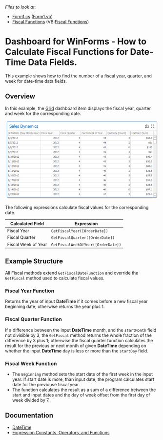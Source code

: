 <!-- default file list -->
*Files to look at*:

* [Form1.cs](./CS/Dashboard_FiscalFunctions/Form1.cs) ([Form1.vb](./VB/Dashboard_FiscalFunctions/Form1.vb))
* [Fiscal Functions](./CS/Dashboard_FiscalFunctions/Fiscal%20Functions) (VB:[Fiscal Functions](./VB/Dashboard_FiscalFunctions/Fiscal%20Functions))
<!-- default file list end -->
# Dashboard for WinForms - How to Calculate Fiscal Functions for Date-Time Data Fields.

This example shows how to find the number of a fiscal year, quarter, and week for date-time data fields.

## Overview

In this example, the [Grid](https://docs.devexpress.com/Dashboard/15150/winforms-dashboard/winforms-designer/create-dashboards-in-the-winforms-designer/dashboard-item-settings/grid) dashboard item displays the fiscal year, quarter and week for the corresponding date. 

![SalesDynamics](images/salesDynamisc.png)

The following expressions calculate fiscal values for the corresponding date.

| Calculated Field | Expression |
| --- | --- |
| Fiscal Year | ``` GetFiscalYear([OrderDate]) ``` |
| Fiscal Quarter | ``` GetFiscalQuarter([OrderDate]) ``` |
| Fiscal Week of Year | ``` GetFiscalWeekOfYear([OrderDate]) ``` |

## Example Structure

All Fiscal methods extend `GetFiscalDateFunction` and override the `GetFiscal` method used to calculate fiscal values. 

### Fiscal Year Function

Returns the year of input **DateTime** if it comes before a new fiscal year beginning date; otherwise returns the year plus 1.

### Fiscal Quarter Function

If a difference between the input **DateTime** month, and the `startMonth` field not divisible by 3, the `GetFiscal` method returns the whole fraction of the difference by 3 plus 1; otherwise the fiscal quarter function calculates the result for the previous or next month of given **DateTime** depending on whether the input **DateTime** day is less or more than the `startDay` field.

### Fiscal Week Function

* The `Beginning` method sets the start date of the first week in the input year. If start date is more, than input date, the program calculates start date for the previouse fiscal year.
* The function calculates the result as a sum of a difference between the start and input dates and the day of week offset from the first day of week divided by 7.
 
## Documentation
- [DateTime](https://docs.microsoft.com/ru-ru/dotnet/api/system.datetime?view=net-5.0)
- [Expression Constants, Operators, and Functions](https://docs.devexpress.com/Dashboard/400122/common-features/advanced-analytics/expression-constants-operators-and-functions)

